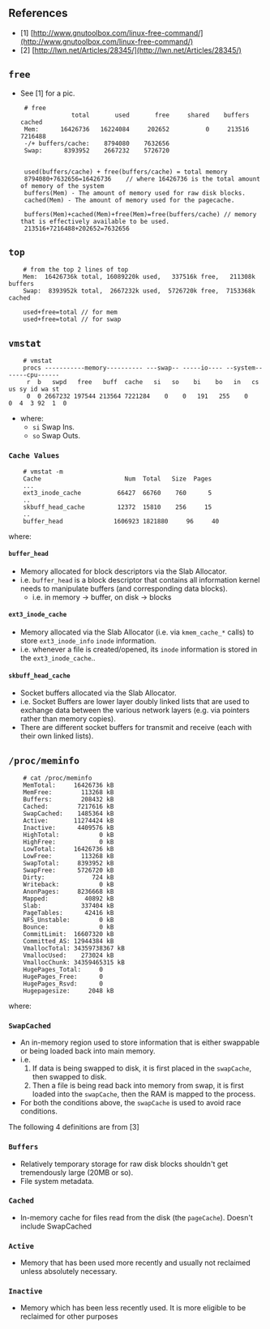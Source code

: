 <!--
Categories:
  - linux
  - memory
Tags:
  - linux
  - memory
  - top
  - vmstat
  - meminfo
  - free
-->

## References ##

- [1]     [http://www.gnutoolbox.com/linux-free-command/](http://www.gnutoolbox.com/linux-free-command/)
- [2]     [http://lwn.net/Articles/28345/](http://lwn.net/Articles/28345/)


## `free` ##

 - See [1] for a pic.


        # free
                     total       used       free     shared    buffers     cached
        Mem:      16426736   16224084     202652          0     213516    7216488
        -/+ buffers/cache:    8794080    7632656
        Swap:      8393952    2667232    5726720


        used(buffers/cache) + free(buffers/cache) = total memory
        8794080+7632656=16426736    // where 16426736 is the total amount of memory of the system
        buffers(Mem) - The amount of memory used for raw disk blocks.
        cached(Mem) - The amount of memory used for the pagecache.
        
        buffers(Mem)+cached(Mem)+free(Mem)=free(buffers/cache) // memory that is effectively available to be used.
        213516+7216488+202652=7632656
        

## `top`

        # from the top 2 lines of top
        Mem:  16426736k total, 16089220k used,   337516k free,   211308k buffers
        Swap:  8393952k total,  2667232k used,  5726720k free,  7153368k cached

        used+free=total // for mem
        used+free=total // for swap

## `vmstat`

        # vmstat
        procs -----------memory---------- ---swap-- -----io---- --system-- -----cpu------
         r  b   swpd   free   buff  cache   si   so    bi    bo   in   cs us sy id wa st
         0  0 2667232 197544 213564 7221284    0    0   191   255    0    0  4  3 92  1  0

- where:
  - `si` Swap Ins.
  - `so` Swap Outs.

### `Cache Values`


        # vmstat -m
        Cache                       Num  Total   Size  Pages
        ...
        ext3_inode_cache          66427  66760    760      5
        ..
        skbuff_head_cache         12372  15810    256     15
        ..
        buffer_head              1606923 1821880     96     40

where:

#### `buffer_head`

- Memory allocated for block descriptors via the Slab Allocator.
- i.e. `buffer_head` is a block descriptor that contains all information kernel needs to manipulate buffers (and corresponding data blocks).
  - i.e. in memory -> buffer, on disk -> blocks

#### `ext3_inode_cache`

- Memory allocated via the Slab Allocator (i.e. via `kmem_cache_*` calls) to store `ext3_inode_info` `inode` information.
- i.e. whenever a file is created/opened, its `inode` information is stored in the `ext3_inode_cache`..

#### `skbuff_head_cache`

- Socket buffers allocated via the Slab Allocator.
- i.e. Socket Buffers are lower layer doubly linked lists that are used to exchange data between the various network layers (e.g. via pointers rather than memory copies).
- There are different socket buffers for transmit and receive (each with their own linked lists).


## `/proc/meminfo`

        # cat /proc/meminfo 
        MemTotal:     16426736 kB
        MemFree:        113268 kB
        Buffers:        208432 kB
        Cached:        7217616 kB
        SwapCached:    1485364 kB
        Active:       11274424 kB
        Inactive:      4409576 kB
        HighTotal:           0 kB
        HighFree:            0 kB
        LowTotal:     16426736 kB
        LowFree:        113268 kB
        SwapTotal:     8393952 kB
        SwapFree:      5726720 kB
        Dirty:             724 kB
        Writeback:           0 kB
        AnonPages:     8236668 kB
        Mapped:          40892 kB
        Slab:           337404 kB
        PageTables:      42416 kB
        NFS_Unstable:        0 kB
        Bounce:              0 kB
        CommitLimit:  16607320 kB
        Committed_AS: 12944384 kB
        VmallocTotal: 34359738367 kB
        VmallocUsed:    273024 kB
        VmallocChunk: 34359465315 kB
        HugePages_Total:     0
        HugePages_Free:      0
        HugePages_Rsvd:      0
        Hugepagesize:     2048 kB

where:

### `SwapCached` ###

- An in-memory region used to store information that is either swappable or being loaded back into main memory.
- i.e.
  1. If data is being swapped to disk, it is first placed in the `swapCache`, then swapped to disk.
  2. Then a file is being read back into memory from swap, it is first loaded into the `swapCache`, then the RAM is mapped to the process.
- For both the conditions above, the `swapCache` is used to avoid race conditions.

The following 4 definitions are from [3]

### `Buffers` 

- Relatively temporary storage for raw disk blocks shouldn't get tremendously large (20MB or so).
- File system metadata.

### `Cached`

- In-memory cache for files read from the disk (the `pageCache`).  Doesn't include SwapCached

### `Active`

- Memory that has been used more recently and usually not reclaimed unless absolutely necessary.

### `Inactive`

- Memory which has been less recently used.  It is more eligible to be reclaimed for other purposes

